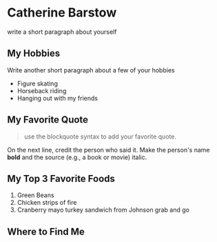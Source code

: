 # Catherine Barstow
write a short paragraph about yourself

## My Hobbies 
Write another short paragraph about a few of your hobbies

+ Figure skating
+ Horseback riding
+ Hanging out with my friends


## My Favorite Quote
> use the blockquote syntax to add your favorite quote.

On the next line, credit the person who said it. Make the person's name **bold** and the source (e.g., a book or movie) italic.

## My Top 3 Favorite Foods
1. Green Beans
2. Chicken strips of fire
3. Cranberry mayo turkey sandwich from Johnson grab and go

## Where to Find Me 


